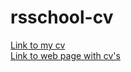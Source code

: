# rsschool-cv
[Link to my cv](https://SaXaPhonist.github.io/rsschool-cv/cv) <br>
[Link to web page with cv's](https://SaXaPhonist.github.io/rsschool-cv/index.html)
